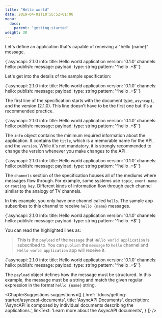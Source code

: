 ```yaml
---
title: "Hello world"
date: 2019-04-01T10:56:52+01:00
menu:
  docs:
    parent: 'getting-started'
weight: 30
---
```


Let's define an application that's capable of receiving a "hello {name}" message.

<CodeBlock>
{`asyncapi: 2.1.0
info:
  title: Hello world application
  version: '0.1.0'
channels:
  hello:
    publish:
      message:
        payload:
          type: string
          pattern: '^hello .+$'`}
</CodeBlock>

Let's get into the details of the sample specification:

<CodeBlock highlightedLines={[1]}>
{`asyncapi: 2.1.0
info:
  title: Hello world application
  version: '0.1.0'
channels:
  hello:
    publish:
      message:
        payload:
          type: string
          pattern: '^hello .+$'`}
</CodeBlock>

The first line of the specification starts with the document type, `asyncapi`, and the version (2.1.0). This line doesn't have to be the first one but it's a recommended practice.

<CodeBlock highlightedLines={[2,3,4]}>
{`asyncapi: 2.1.0
info:
  title: Hello world application
  version: '0.1.0'
channels:
  hello:
    publish:
      message:
        payload:
          type: string
          pattern: '^hello .+$'`}
</CodeBlock>

The `info` object contains the minimum required information about the application. It contains the `title`, which is a memorable name for the API, and the `version`. While it's not mandatory, it is strongly recommended to change the version whenever you make changes to the API.

<CodeBlock highlightedLines={[5,6,7,8,9,10,11]}>
{`asyncapi: 2.1.0
info:
  title: Hello world application
  version: '0.1.0'
channels:
  hello:
    publish:
      message:
        payload:
          type: string
          pattern: '^hello .+$'`}
</CodeBlock>

The `channels` section of the specification houses all of the mediums where messages flow through. For example, some systems use `topic`, `event name` or `routing key`. Different kinds of information flow through each channel similar to the analogy of TV channels.

In this example, you only have one channel called `hello`. The sample app subscribes to this channel to receive `hello {name}` messages.

<CodeBlock highlightedLines={[6,7,8,9]}>
{`asyncapi: 2.1.0
info:
  title: Hello world application
  version: '0.1.0'
channels:
  hello:
    publish:
      message:
        payload:
          type: string
          pattern: '^hello .+$'`}
</CodeBlock>

You can read the highlighted lines as:
> This is the `payload` of the `message` that `Hello world application` is subscribed to. You can `publish` the `message` to `hello` channel and `Hello world application` app will receive it.

<CodeBlock highlightedLines={[9,10,11]}>
{`asyncapi: 2.1.0
info:
  title: Hello world application
  version: '0.1.0'
channels:
  hello:
    publish:
      message:
        payload:
          type: string
          pattern: '^hello .+$'`}
</CodeBlock>

The `payload` object defines how the message must be structured. In this example, the message must be a string and match the given regular expression in the format `hello {name}` string.

<ChapterSuggestions
  suggestions={[
    {
      href: '/docs/getting-started/asyncapi-documents',
      title: 'AsyncAPI Documents',
      description: 'AsyncAPI is composed by individual documents describing the applications.',
      linkText: 'Learn more about the AsyncAPI documents',
    }
  ]}
/>

